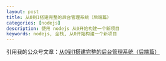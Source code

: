```yaml
---
layout: post
title: 从0到1搭建完整的后台管理系统（后端篇）
categories: [nodejs]
description: 使用 nodejs 从0开始构建一个新项目
keywords: nodejs, 全栈, 从0开始构建一个新项目
---
```


引用我的公众号文章：[从0到1搭建完整的后台管理系统（后端篇）](https://mp.weixin.qq.com/s/hs0-QTttgQDNX8yt1oyYbA)